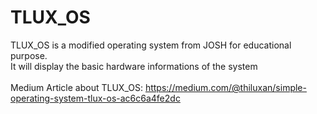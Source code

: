 # TLUX_OS
TLUX_OS is a modified operating system from JOSH for educational purpose. <br>
It will display the basic hardware informations of the system
<br><br>
Medium Article about TLUX_OS: https://medium.com/@thiluxan/simple-operating-system-tlux-os-ac6c6a4fe2dc
